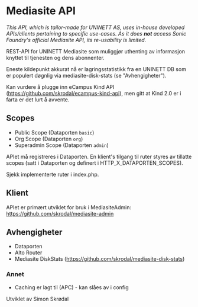 # Mediasite API #

_This API, which is tailor-made for UNINETT AS, uses in-house developed APIs/clients pertaining to specific use-cases. As it does **not** access Sonic Foundry's official Mediasite API, its re-usability is limited._

REST-API for UNINETT Mediasite som muliggjør uthenting av informasjon knyttet til tjenesten og dens abonnenter.

Eneste kildepunkt akkurat nå er lagringsstatistikk fra en UNINETT DB som er populert døgnlig via mediasite-disk-stats (se "Avhengigheter").

Kan vurdere å plugge inn eCampus Kind API (https://github.com/skrodal/ecampus-kind-api), men gitt at Kind 2.0 er i farta er det lurt å avvente.

## Scopes ##
 
* Public Scope (Dataporten `basic`)
* Org Scope (Dataporten `org`)
* Superadmin Scope (Dataporten `admin`)

APIet må registreres i Dataporten. En klient's tilgang til ruter styres av tillatte scopes (satt i Dataporten og definert i HTTP_X_DATAPORTEN_SCOPES).

Sjekk implementerte ruter i index.php.

## Klient ##

APIet er primært utviklet for bruk i MediasiteAdmin: https://github.com/skrodal/mediasite-admin

## Avhengigheter ##

- Dataporten
- Alto Router
- Mediasite DiskStats (https://github.com/skrodal/mediasite-disk-stats)

### Annet ###

- Caching er lagt til (APC) - kan slåes av i config

Utviklet av Simon Skrødal